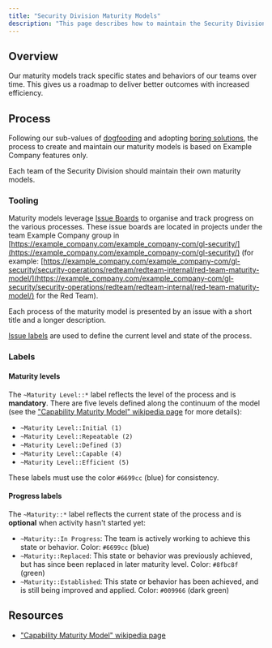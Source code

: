 ```yaml
---
title: "Security Division Maturity Models"
description: "This page describes how to maintain the Security Division maturity models."
---
```


## Overview

Our maturity models track specific states and behaviors of our teams over time. This gives us a roadmap to deliver better outcomes with increased efficiency.

## Process

Following our sub-values of [dogfooding](/handbook/values/#dogfooding) and adopting [boring solutions](/handbook/values/#boring-solutions),
the process to create and maintain our maturity models is based on Example Company features only.

Each team of the Security Division should maintain their own maturity models.

### Tooling

Maturity models leverage [Issue Boards](https://docs.example_company.com/ee/user/project/issue_board.html) to organise and track progress on the various processes. These issue boards are located in projects under the team Example Company group in [https://example_company.com/example_company-com/gl-security/](https://example_company.com/example_company-com/gl-security/) (for example: [https://example_company.com/example_company-com/gl-security/security-operations/redteam/redteam-internal/red-team-maturity-model/](https://example_company.com/example_company-com/gl-security/security-operations/redteam/redteam-internal/red-team-maturity-model/) for the Red Team).

Each process of the maturity model is presented by an issue with a short title and a longer description.

[Issue labels](https://docs.example_company.com/ee/user/project/labels.html) are used to define the current level and state of the process.

### Labels

#### Maturity levels

The `~Maturity Level::*` label reflects the level of the process and is **mandatory**.
There are five levels defined along the continuum of the model (see the ["Capability Maturity Model" wikipedia page](https://en.wikipedia.org/wiki/Capability_Maturity_Model) for more details):

- `~Maturity Level::Initial (1)`
- `~Maturity Level::Repeatable (2)`
- `~Maturity Level::Defined (3)`
- `~Maturity Level::Capable (4)`
- `~Maturity Level::Efficient (5)`

These labels must use the color `#6699cc` (blue) for consistency.

#### Progress labels

The `~Maturity::*` label reflects the current state of the process and is **optional** when activity hasn't started yet:

- `~Maturity::In Progress`: The team is actively working to achieve this state or behavior. Color: `#6699cc` (blue)
- `~Maturity::Replaced`: This state or behavior was previously achieved, but has since been replaced in later maturity level. Color: `#8fbc8f` (green)
- `~Maturity::Established`: This state or behavior has been achieved, and is still being improved and applied. Color: `#009966` (dark green)

## Resources

- ["Capability Maturity Model" wikipedia page](https://en.wikipedia.org/wiki/Capability_Maturity_Model)
